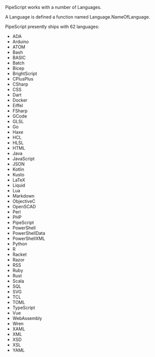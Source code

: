 PipeScript works with a number of Languages.

A Language is defined a function named Language.NameOfLanguage.

PipeScript presently ships with 62 languages:

* ADA
* Arduino
* ATOM
* Bash
* BASIC
* Batch
* Bicep
* BrightScript
* CPlusPlus
* CSharp
* CSS
* Dart
* Docker
* Eiffel
* FSharp
* GCode
* GLSL
* Go
* Haxe
* HCL
* HLSL
* HTML
* Java
* JavaScript
* JSON
* Kotlin
* Kusto
* LaTeX
* Liquid
* Lua
* Markdown
* ObjectiveC
* OpenSCAD
* Perl
* PHP
* PipeScript
* PowerShell
* PowerShellData
* PowerShellXML
* Python
* R
* Racket
* Razor
* RSS
* Ruby
* Rust
* Scala
* SQL
* SVG
* TCL
* TOML
* TypeScript
* Vue
* WebAssembly
* Wren
* XAML
* XML
* XSD
* XSL
* YAML

